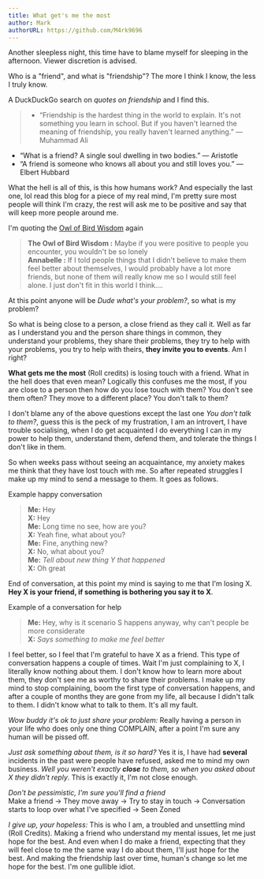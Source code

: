 ```yaml
---
title: What get's me the most
author: Mark
authorURL: https://github.com/M4rk9696
---
```


Another sleepless night, this time have to blame myself for sleeping in the afternoon. Viewer discretion is advised.

<!-- truncate -->

Who is a "friend", and what is "friendship"? The more I think I know, the less I truly know.

A DuckDuckGo search on _quotes on friendship_ and I find this.
> * “Friendship is the hardest thing in the world to explain. It's not something you learn in school. But if you haven't learned the meaning of friendship, you really haven't learned anything.”
― Muhammad Ali
* “What is a friend? A single soul dwelling in two bodies.”
― Aristotle
* “A friend is someone who knows all about you and still loves you.”
― Elbert Hubbard

What the hell is all of this, is this how humans work? And especially the last one, lol read this blog for a piece of my real mind, I'm pretty sure most people will think I'm crazy, the rest will ask me to be positive and say that will keep more people around me.  

  I'm quoting the [Owl of Bird Wisdom](https://www.youtube.com/watch?v=wozmu-1Rv7g) again
> __The Owl of Bird Wisdom :__  Maybe if you were positive to people you encounter, you wouldn't be so lonely  
__Annabelle :__ If I told people things that I didn't believe to make them feel better about themselves, I would probably have a lot more friends, but none of them will really know me so I would still feel alone. I just don't fit in this world I think....

At this point anyone will be _Dude what's your problem?_, so what is my problem?

So what is being close to a person, a close friend as they call it. Well as far as I understand you and the person share things in common, they understand your problems, they share their problems, they try to help with your problems, you try to help with theirs, __they invite you to events__. Am I right?

__What gets me the most__ (Roll credits) is losing touch with a friend. What in the hell does that even mean? Logically this confuses me the most, if you are close to a person then how do you lose touch with them? You don't see them often? They move to a different place? You don't talk to them?

I don't blame any of the above questions except the last one _You don't talk to them?_, guess this is the peck of my frustration, I am an introvert, I have trouble socialising, when I do get acquainted I do everything I can in my power to help them, understand them, defend them, and tolerate the things I don't like in them.

So when weeks pass without seeing an acquaintance, my anxiety makes me think that they have lost touch with me. So after repeated struggles I make up my mind to send a message to them. It goes as follows.  

Example happy conversation
> __Me:__ Hey  
__X:__  Hey  
__Me:__ Long time no see, how are you?  
__X:__ Yeah fine, what about you?  
__Me:__ Fine, anything new?  
__X:__ No, what about you?  
__Me:__ _Tell about new thing Y that happened_  
__X:__ Oh great

End of conversation, at this point my mind is saying to me that I'm losing X. __Hey X is your friend, if something is bothering you say it to X__.

Example of a conversation for help
> __Me:__ Hey, why is it scenario S happens anyway, why can't people be more considerate  
__X:__ _Says something to make me feel better_

I feel better, so I feel that I'm grateful to have X as a friend. This type of conversation happens a couple of times. Wait I'm just complaining to X, I literally know nothing about them. I don't know how to learn more about them, they don't see me as worthy to share their problems. I make up my mind to stop complaining, boom the first type of conversation happens, and after a couple of months they are gone from my life, all because I didn't talk to them. I didn't know what to talk to them. It's all my fault.

_Wow buddy it's ok to just share your problem:_ Really having a person in your life who does only one thing COMPLAIN, after a point I'm sure any human will be pissed off.

_Just ask something about them, is it so hard?_ Yes it is, I have had __several__ incidents in the past were people have refused, asked me to mind my own business. _Well you weren't exactly **close** to them, so when you asked about X they didn't reply_. This is exactly it, I'm not close enough.

_Don't be pessimistic, I'm sure you'll find a friend_  
Make a friend -> They move away -> Try to stay in touch -> Conversation starts to loop over what I've specified -> Seen Zoned

_I give up, your hopeless:_ This is who I am, a troubled and unsettling mind (Roll Credits). Making a friend who understand my mental issues, let me just hope for the best. And even when I do make a friend, expecting that they will feel close to me the same way I do about them, I'll just hope for the best. And making the friendship last over time, human's change so let me hope for the best. I'm one gullible idiot.
